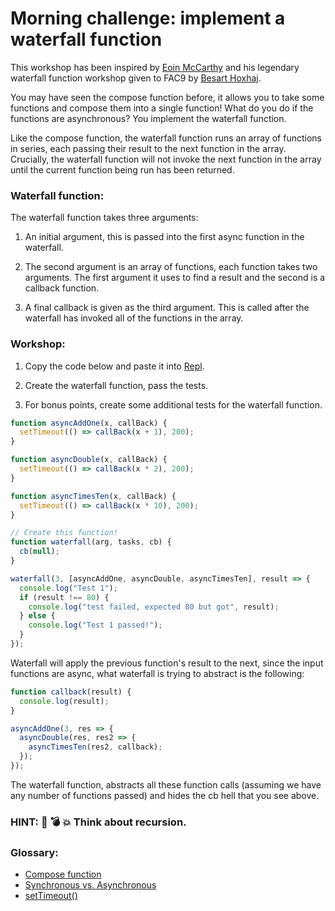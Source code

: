 # Morning challenge: implement a waterfall function

This workshop has been inspired by [Eoin McCarthy](https://github.com/des-des) and his legendary waterfall function workshop given to FAC9 by [Besart Hoxhaj](https://github.com/besarthoxhaj).

You may have seen the compose function before, it allows you to take some functions and compose them into a single function!
What do you do if the functions are asynchronous? You implement the waterfall function.

Like the compose function, the waterfall function runs an array of functions in series, each passing their result to the next function in the array. Crucially, the waterfall function will not invoke the next function in the array until the current function being run has been returned.

### Waterfall function:

The waterfall function takes three arguments:

1. An initial argument, this is passed into the first async function in the waterfall.

2. The second argument is an array of functions, each function takes two arguments. The first argument it uses to find a result and the second is a callback function.

3. A final callback is given as the third argument. This is called after the waterfall has invoked all of the functions in the array.

### Workshop:

1. Copy the code below and paste it into [Repl](https://repl.it/languages/javascript).

2. Create the waterfall function, pass the tests.

3. For bonus points, create some additional tests for the waterfall function.

```js
function asyncAddOne(x, callBack) {
  setTimeout(() => callBack(x + 1), 200);
}

function asyncDouble(x, callBack) {
  setTimeout(() => callBack(x * 2), 200);
}

function asyncTimesTen(x, callBack) {
  setTimeout(() => callBack(x * 10), 200);
}

// Create this function!
function waterfall(arg, tasks, cb) {
  cb(null);
}

waterfall(3, [asyncAddOne, asyncDouble, asyncTimesTen], result => {
  console.log("Test 1");
  if (result !== 80) {
    console.log("test failed, expected 80 but got", result);
  } else {
    console.log("Test 1 passed!");
  }
});
```

Waterfall will apply the previous function's result to the next, since the input functions are async, what waterfall is trying to abstract is the
following:

```js
function callback(result) {
  console.log(result);
}

asyncAddOne(3, res => {
  asyncDouble(res, res2 => {
    asyncTimesTen(res2, callback);
  });
});
```

The waterfall function, abstracts all these function calls (assuming we have any number of functions passed) and hides the cb hell that you see above.

### HINT: :thought_balloon:	:bomb:	:collision:	Think about recursion.

### Glossary:

- [Compose function](http://blakeembrey.com/articles/2014/01/compose-functions-javascript/)
- [Synchronous vs. Asynchronous](http://rowanmanning.com/posts/javascript-for-beginners-async/)
- [setTimeout()](https://www.w3schools.com/jsref/met_win_settimeout.asp)
